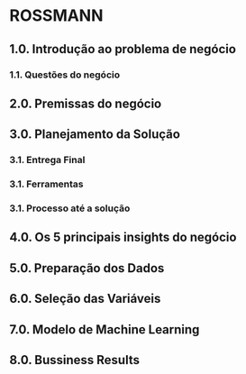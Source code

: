 # ROSSMANN

## 1.0. Introdução ao problema de negócio

### 1.1. Questões do negócio



## 2.0. Premissas do negócio



## 3.0. Planejamento da Solução

### 3.1. Entrega Final

### 3.1. Ferramentas

### 3.1. Processo até a solução



## 4.0. Os 5 principais insights do negócio



## 5.0. Preparação dos Dados



## 6.0. Seleção das Variáveis



## 7.0. Modelo de Machine Learning



## 8.0. Bussiness Results